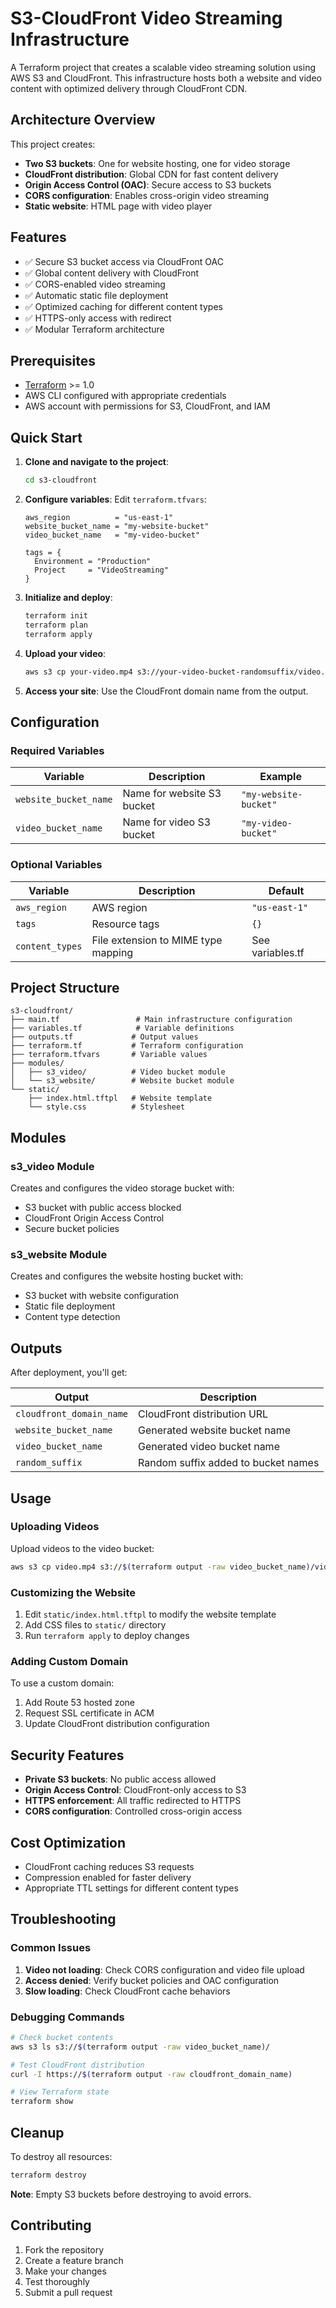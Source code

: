 # S3-CloudFront Video Streaming Infrastructure

A Terraform project that creates a scalable video streaming solution using AWS S3 and CloudFront. This infrastructure hosts both a website and video content with optimized delivery through CloudFront CDN.

## Architecture Overview

This project creates:
- **Two S3 buckets**: One for website hosting, one for video storage
- **CloudFront distribution**: Global CDN for fast content delivery
- **Origin Access Control (OAC)**: Secure access to S3 buckets
- **CORS configuration**: Enables cross-origin video streaming
- **Static website**: HTML page with video player

## Features

- ✅ Secure S3 bucket access via CloudFront OAC
- ✅ Global content delivery with CloudFront
- ✅ CORS-enabled video streaming
- ✅ Automatic static file deployment
- ✅ Optimized caching for different content types
- ✅ HTTPS-only access with redirect
- ✅ Modular Terraform architecture

## Prerequisites

- [Terraform](https://www.terraform.io/downloads.html) >= 1.0
- AWS CLI configured with appropriate credentials
- AWS account with permissions for S3, CloudFront, and IAM

## Quick Start

1. **Clone and navigate to the project**:
   ```bash
   cd s3-cloudfront
   ```

2. **Configure variables**:
   Edit `terraform.tfvars`:
   ```hcl
   aws_region          = "us-east-1"
   website_bucket_name = "my-website-bucket"
   video_bucket_name   = "my-video-bucket"
   
   tags = {
     Environment = "Production"
     Project     = "VideoStreaming"
   }
   ```

3. **Initialize and deploy**:
   ```bash
   terraform init
   terraform plan
   terraform apply
   ```

4. **Upload your video**:
   ```bash
   aws s3 cp your-video.mp4 s3://your-video-bucket-randomsuffix/video.mp4
   ```

5. **Access your site**:
   Use the CloudFront domain name from the output.

## Configuration

### Required Variables

| Variable | Description | Example |
|----------|-------------|---------|
| `website_bucket_name` | Name for website S3 bucket | `"my-website-bucket"` |
| `video_bucket_name` | Name for video S3 bucket | `"my-video-bucket"` |

### Optional Variables

| Variable | Description | Default |
|----------|-------------|---------|
| `aws_region` | AWS region | `"us-east-1"` |
| `tags` | Resource tags | `{}` |
| `content_types` | File extension to MIME type mapping | See variables.tf |

## Project Structure

```
s3-cloudfront/
├── main.tf                 # Main infrastructure configuration
├── variables.tf            # Variable definitions
├── outputs.tf             # Output values
├── terraform.tf           # Terraform configuration
├── terraform.tfvars       # Variable values
├── modules/
│   ├── s3_video/          # Video bucket module
│   └── s3_website/        # Website bucket module
└── static/
    ├── index.html.tftpl   # Website template
    └── style.css          # Stylesheet
```

## Modules

### s3_video Module
Creates and configures the video storage bucket with:
- S3 bucket with public access blocked
- CloudFront Origin Access Control
- Secure bucket policies

### s3_website Module
Creates and configures the website hosting bucket with:
- S3 bucket with website configuration
- Static file deployment
- Content type detection

## Outputs

After deployment, you'll get:

| Output | Description |
|--------|-------------|
| `cloudfront_domain_name` | CloudFront distribution URL |
| `website_bucket_name` | Generated website bucket name |
| `video_bucket_name` | Generated video bucket name |
| `random_suffix` | Random suffix added to bucket names |

## Usage

### Uploading Videos

Upload videos to the video bucket:
```bash
aws s3 cp video.mp4 s3://$(terraform output -raw video_bucket_name)/video.mp4
```

### Customizing the Website

1. Edit `static/index.html.tftpl` to modify the website template
2. Add CSS files to `static/` directory
3. Run `terraform apply` to deploy changes

### Adding Custom Domain

To use a custom domain:
1. Add Route 53 hosted zone
2. Request SSL certificate in ACM
3. Update CloudFront distribution configuration

## Security Features

- **Private S3 buckets**: No public access allowed
- **Origin Access Control**: CloudFront-only access to S3
- **HTTPS enforcement**: All traffic redirected to HTTPS
- **CORS configuration**: Controlled cross-origin access

## Cost Optimization

- CloudFront caching reduces S3 requests
- Compression enabled for faster delivery
- Appropriate TTL settings for different content types

## Troubleshooting

### Common Issues

1. **Video not loading**: Check CORS configuration and video file upload
2. **Access denied**: Verify bucket policies and OAC configuration
3. **Slow loading**: Check CloudFront cache behaviors

### Debugging Commands

```bash
# Check bucket contents
aws s3 ls s3://$(terraform output -raw video_bucket_name)/

# Test CloudFront distribution
curl -I https://$(terraform output -raw cloudfront_domain_name)

# View Terraform state
terraform show
```

## Cleanup

To destroy all resources:
```bash
terraform destroy
```

**Note**: Empty S3 buckets before destroying to avoid errors.

## Contributing

1. Fork the repository
2. Create a feature branch
3. Make your changes
4. Test thoroughly
5. Submit a pull request
